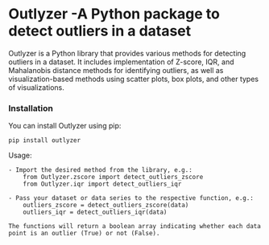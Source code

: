# Outlyzer -A Python package to detect outliers in a dataset


Outlyzer is a Python library that provides various methods for detecting outliers in a dataset. It includes implementation of Z-score, IQR, and Mahalanobis distance methods for identifying outliers, as well as visualization-based methods using scatter plots, box plots, and other types of visualizations.


### Installation
You can install Outlyzer using pip:
```
pip install outlyzer
```


Usage:

    - Import the desired method from the library, e.g.:
        from Outlyzer.zscore import detect_outliers_zscore        
        from Outlyzer.iqr import detect_outliers_iqr

    - Pass your dataset or data series to the respective function, e.g.:
        outliers_zscore = detect_outliers_zscore(data)
        outliers_iqr = detect_outliers_iqr(data)
    
    The functions will return a boolean array indicating whether each data point is an outlier (True) or not (False).
